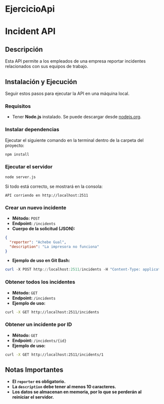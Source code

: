 # EjercicioApi
# Incident API

## Descripción
Esta API permite a los empleados de una empresa reportar incidentes relacionados con sus equipos de trabajo.

## Instalación y Ejecución

Seguir estos pasos para ejecutar la API en una máquina local.

### Requisitos
- Tener **Node.js** instalado. Se puede descargar desde [nodejs.org](https://nodejs.org/).


### Instalar dependencias
Ejecutar el siguiente comando en la terminal dentro de la carpeta del proyecto:
```sh
npm install
```

### Ejecutar el servidor
```sh
node server.js
```
Si todo está correcto, se mostrará en la consola:
```
API corriendo en http://localhost:2511
```


### Crear un nuevo incidente
- **Método:** `POST`
- **Endpoint:** `/incidents`
- **Cuerpo de la solicitud (JSON):**
```json
{
  "reporter": "Achebe Gual",
  "description": "La impresora no funciona"
}
```
- **Ejemplo de uso en Git Bash:**
```powershell
curl -X POST http://localhost:2511/incidents -H "Content-Type: application/json" -d '{"reporter":"Achebe","description":"La impresora no funciona correctamente"}'

```

### Obtener todos los incidentes
- **Método:** `GET`
- **Endpoint:** `/incidents`
- **Ejemplo de uso:**
```sh
curl -X GET http://localhost:2511/incidents
```

### Obtener un incidente por ID
- **Método:** `GET`
- **Endpoint:** `/incidents/{id}`
- **Ejemplo de uso:**
```sh
curl -X GET http://localhost:2511/incidents/1
```

## Notas Importantes
- **El `reporter` es obligatorio.**
- **La `description` debe tener al menos 10 caracteres.**
- **Los datos se almacenan en memoria, por lo que se perderán al reiniciar el servidor.**

